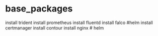 # base_packages
install trident
install prometheus
install fluentd
install falco #helm
install certmanager
install contour
install nginx # helm

